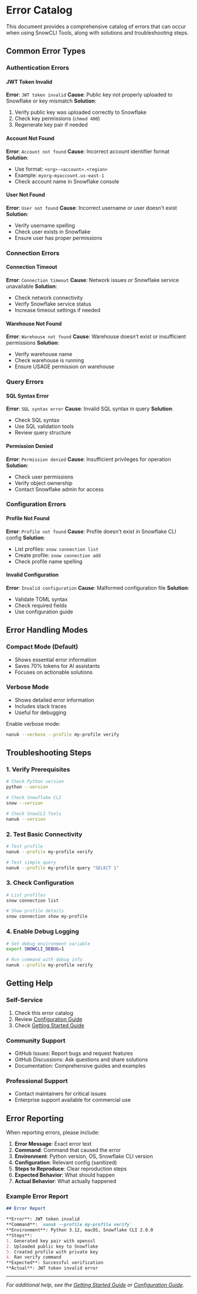 # Error Catalog

This document provides a comprehensive catalog of errors that can occur when using SnowCLI Tools, along with solutions and troubleshooting steps.

## Common Error Types

### Authentication Errors

#### JWT Token Invalid
**Error**: `JWT token invalid`
**Cause**: Public key not properly uploaded to Snowflake or key mismatch
**Solution**:
1. Verify public key was uploaded correctly to Snowflake
2. Check key permissions (`chmod 400`)
3. Regenerate key pair if needed

#### Account Not Found
**Error**: `Account not found`
**Cause**: Incorrect account identifier format
**Solution**:
- Use format: `<org>-<account>.<region>`
- Example: `myorg-myaccount.us-east-1`
- Check account name in Snowflake console

#### User Not Found
**Error**: `User not found`
**Cause**: Incorrect username or user doesn't exist
**Solution**:
- Verify username spelling
- Check user exists in Snowflake
- Ensure user has proper permissions

### Connection Errors

#### Connection Timeout
**Error**: `Connection timeout`
**Cause**: Network issues or Snowflake service unavailable
**Solution**:
- Check network connectivity
- Verify Snowflake service status
- Increase timeout settings if needed

#### Warehouse Not Found
**Error**: `Warehouse not found`
**Cause**: Warehouse doesn't exist or insufficient permissions
**Solution**:
- Verify warehouse name
- Check warehouse is running
- Ensure USAGE permission on warehouse

### Query Errors

#### SQL Syntax Error
**Error**: `SQL syntax error`
**Cause**: Invalid SQL syntax in query
**Solution**:
- Check SQL syntax
- Use SQL validation tools
- Review query structure

#### Permission Denied
**Error**: `Permission denied`
**Cause**: Insufficient privileges for operation
**Solution**:
- Check user permissions
- Verify object ownership
- Contact Snowflake admin for access

### Configuration Errors

#### Profile Not Found
**Error**: `Profile not found`
**Cause**: Profile doesn't exist in Snowflake CLI config
**Solution**:
- List profiles: `snow connection list`
- Create profile: `snow connection add`
- Check profile name spelling

#### Invalid Configuration
**Error**: `Invalid configuration`
**Cause**: Malformed configuration file
**Solution**:
- Validate TOML syntax
- Check required fields
- Use configuration guide

## Error Handling Modes

### Compact Mode (Default)
- Shows essential error information
- Saves 70% tokens for AI assistants
- Focuses on actionable solutions

### Verbose Mode
- Shows detailed error information
- Includes stack traces
- Useful for debugging

Enable verbose mode:
```bash
nanuk --verbose --profile my-profile verify
```

## Troubleshooting Steps

### 1. Verify Prerequisites
```bash
# Check Python version
python --version

# Check Snowflake CLI
snow --version

# Check SnowCLI Tools
nanuk --version
```

### 2. Test Basic Connectivity
```bash
# Test profile
nanuk --profile my-profile verify

# Test simple query
nanuk --profile my-profile query "SELECT 1"
```

### 3. Check Configuration
```bash
# List profiles
snow connection list

# Show profile details
snow connection show my-profile
```

### 4. Enable Debug Logging
```bash
# Set debug environment variable
export SNOWCLI_DEBUG=1

# Run command with debug info
nanuk --profile my-profile verify
```

## Getting Help

### Self-Service
1. Check this error catalog
2. Review [Configuration Guide](../configuration.md)
3. Check [Getting Started Guide](../getting-started.md)

### Community Support
- GitHub Issues: Report bugs and request features
- GitHub Discussions: Ask questions and share solutions
- Documentation: Comprehensive guides and examples

### Professional Support
- Contact maintainers for critical issues
- Enterprise support available for commercial use

## Error Reporting

When reporting errors, please include:

1. **Error Message**: Exact error text
2. **Command**: Command that caused the error
3. **Environment**: Python version, OS, Snowflake CLI version
4. **Configuration**: Relevant config (sanitized)
5. **Steps to Reproduce**: Clear reproduction steps
6. **Expected Behavior**: What should happen
7. **Actual Behavior**: What actually happened

### Example Error Report
```markdown
## Error Report

**Error**: JWT token invalid
**Command**: `nanuk --profile my-profile verify`
**Environment**: Python 3.12, macOS, Snowflake CLI 2.0.0
**Steps**:
1. Generated key pair with openssl
2. Uploaded public key to Snowflake
3. Created profile with private key
4. Ran verify command
**Expected**: Successful verification
**Actual**: JWT token invalid error
```

---

*For additional help, see the [Getting Started Guide](../getting-started.md) or [Configuration Guide](../configuration.md).*
